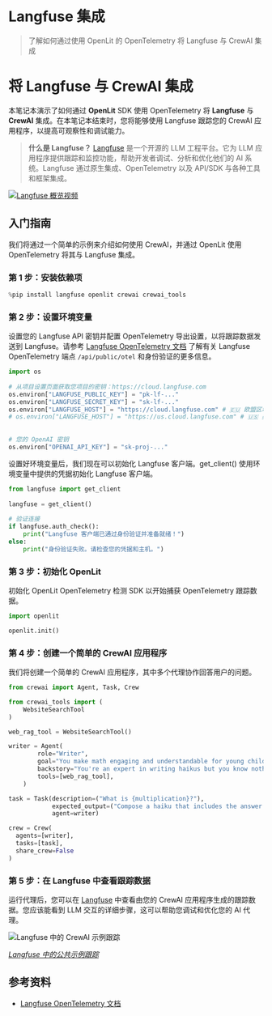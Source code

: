 # Langfuse 集成

> 了解如何通过使用 OpenLit 的 OpenTelemetry 将 Langfuse 与 CrewAI 集成

# 将 Langfuse 与 CrewAI 集成

本笔记本演示了如何通过 **OpenLit** SDK 使用 OpenTelemetry 将 **Langfuse** 与 **CrewAI** 集成。在本笔记本结束时，您将能够使用 Langfuse 跟踪您的 CrewAI 应用程序，以提高可观察性和调试能力。

> **什么是 Langfuse？** [Langfuse](https://langfuse.com) 是一个开源的 LLM 工程平台。它为 LLM 应用程序提供跟踪和监控功能，帮助开发者调试、分析和优化他们的 AI 系统。Langfuse 通过原生集成、OpenTelemetry 以及 API/SDK 与各种工具和框架集成。

[![Langfuse 概览视频](https://github.com/user-attachments/assets/3926b288-ff61-4b95-8aa1-45d041c70866)](https://langfuse.com/watch-demo)

## 入门指南

我们将通过一个简单的示例来介绍如何使用 CrewAI，并通过 OpenLit 使用 OpenTelemetry 将其与 Langfuse 集成。

### 第 1 步：安装依赖项

```python  theme={null}
%pip install langfuse openlit crewai crewai_tools
```

### 第 2 步：设置环境变量

设置您的 Langfuse API 密钥并配置 OpenTelemetry 导出设置，以将跟踪数据发送到 Langfuse。请参考 [Langfuse OpenTelemetry 文档](https://langfuse.com/docs/opentelemetry/get-started) 了解有关 Langfuse OpenTelemetry 端点 `/api/public/otel` 和身份验证的更多信息。

```python  theme={null}
import os
 
# 从项目设置页面获取您项目的密钥：https://cloud.langfuse.com
os.environ["LANGFUSE_PUBLIC_KEY"] = "pk-lf-..." 
os.environ["LANGFUSE_SECRET_KEY"] = "sk-lf-..."
os.environ["LANGFUSE_HOST"] = "https://cloud.langfuse.com" # 🇪🇺 欧盟区域
# os.environ["LANGFUSE_HOST"] = "https://us.cloud.langfuse.com" # 🇺🇸 美国区域
 
 
# 您的 OpenAI 密钥
os.environ["OPENAI_API_KEY"] = "sk-proj-..."
```

设置好环境变量后，我们现在可以初始化 Langfuse 客户端。get_client() 使用环境变量中提供的凭据初始化 Langfuse 客户端。

```python  theme={null}
from langfuse import get_client
 
langfuse = get_client()
 
# 验证连接
if langfuse.auth_check():
    print("Langfuse 客户端已通过身份验证并准备就绪！")
else:
    print("身份验证失败。请检查您的凭据和主机。")
```

### 第 3 步：初始化 OpenLit

初始化 OpenLit OpenTelemetry 检测 SDK 以开始捕获 OpenTelemetry 跟踪数据。

```python  theme={null}
import openlit

openlit.init()
```

### 第 4 步：创建一个简单的 CrewAI 应用程序

我们将创建一个简单的 CrewAI 应用程序，其中多个代理协作回答用户的问题。

```python  theme={null}
from crewai import Agent, Task, Crew

from crewai_tools import (
    WebsiteSearchTool
)

web_rag_tool = WebsiteSearchTool()

writer = Agent(
        role="Writer",
        goal="You make math engaging and understandable for young children through poetry",
        backstory="You're an expert in writing haikus but you know nothing of math.",
        tools=[web_rag_tool],
    )

task = Task(description=("What is {multiplication}?"),
            expected_output=("Compose a haiku that includes the answer."),
            agent=writer)

crew = Crew(
  agents=[writer],
  tasks=[task],
  share_crew=False
)
```

### 第 5 步：在 Langfuse 中查看跟踪数据

运行代理后，您可以在 [Langfuse](https://cloud.langfuse.com) 中查看由您的 CrewAI 应用程序生成的跟踪数据。您应该能看到 LLM 交互的详细步骤，这可以帮助您调试和优化您的 AI 代理。

![Langfuse 中的 CrewAI 示例跟踪](https://langfuse.com/images/cookbook/integration_crewai/crewai-example-trace.png)

*[Langfuse 中的公共示例跟踪](https://cloud.langfuse.com/project/cloramnkj0002jz088vzn1ja4/traces/e2cf380ffc8d47d28da98f136140642b?timestamp=2025-02-05T15%3A12%3A02.717Z\&observation=3b32338ee6a5d9af)*

## 参考资料

* [Langfuse OpenTelemetry 文档](https://langfuse.com/docs/opentelemetry/get-started)